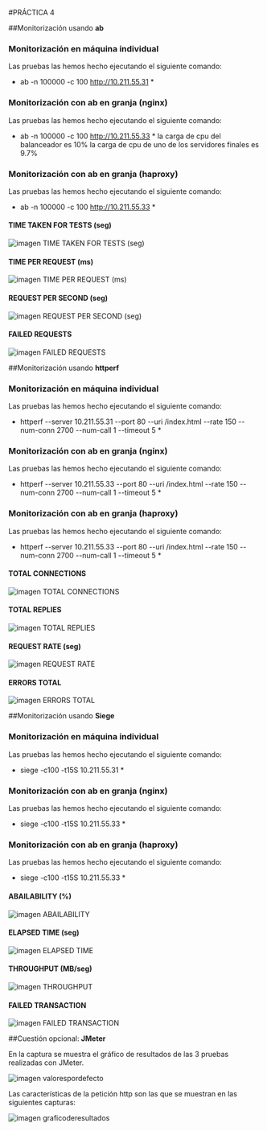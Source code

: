 #PRÁCTICA 4

##Monitorización usando **ab**
### Monitorización en **máquina individual**
Las pruebas las hemos hecho ejecutando el siguiente comando:
* ab -n 100000 -c 100 http://10.211.55.31 *

### Monitorización con **ab** en **granja (nginx)**
Las pruebas las hemos hecho ejecutando el siguiente comando:
* ab -n 100000 -c 100 http://10.211.55.33 *
la carga de cpu del balanceador es 10%
la carga de cpu de uno de los servidores finales es 9.7%

### Monitorización con **ab** en **granja (haproxy)**
Las pruebas las hemos hecho ejecutando el siguiente comando:
* ab -n 100000 -c 100 http://10.211.55.33 *

#### TIME TAKEN FOR TESTS (seg)
![imagen TIME TAKEN FOR TESTS (seg)](https://github.com/AntonioPozo/swap1415/blob/master/P4/ab/imagenes%20graficas/ab-TIME%20TAKEN%20FOR%20TESTS%20(seg).png)

#### TIME PER REQUEST (ms)
![imagen TIME PER REQUEST (ms)](https://github.com/AntonioPozo/swap1415/blob/master/P4/ab/imagenes%20graficas/ab-TIME%20PER%20REQUEST%20(ms).png)

#### REQUEST PER SECOND (seg)
![imagen REQUEST PER SECOND (seg)](https://github.com/AntonioPozo/swap1415/blob/master/P4/ab/imagenes%20graficas/ab-REQUEST%20PER%20SECOND%20(seg).png)

#### FAILED REQUESTS
![imagen FAILED REQUESTS](https://github.com/AntonioPozo/swap1415/blob/master/P4/ab/imagenes%20graficas/ab-FAILED%20REQUESTS.png)




##Monitorización usando **httperf**
### Monitorización en **máquina individual**
Las pruebas las hemos hecho ejecutando el siguiente comando:
* httperf --server 10.211.55.31 --port 80 --uri /index.html --rate 150 --num-conn 2700 --num-call 1 --timeout 5 *

### Monitorización con **ab** en **granja (nginx)**
Las pruebas las hemos hecho ejecutando el siguiente comando:
* httperf --server 10.211.55.33 --port 80 --uri /index.html --rate 150 --num-conn 2700 --num-call 1 --timeout 5 *

### Monitorización con **ab** en **granja (haproxy)**
Las pruebas las hemos hecho ejecutando el siguiente comando:
* httperf --server 10.211.55.33 --port 80 --uri /index.html --rate 150 --num-conn 2700 --num-call 1 --timeout 5 *

#### TOTAL CONNECTIONS
![imagen TOTAL CONNECTIONS](https://github.com/AntonioPozo/swap1415/blob/master/P4/httperf/imagenes%20graficas/httperf-TOTAL%20CONNECTIONS.png)

#### TOTAL REPLIES
![imagen TOTAL REPLIES](https://github.com/AntonioPozo/swap1415/blob/master/P4/httperf/imagenes%20graficas/httperf-TOTAL%20REPLIES.png)

#### REQUEST RATE (seg)
![imagen REQUEST RATE](https://github.com/AntonioPozo/swap1415/blob/master/P4/httperf/imagenes%20graficas/httperf-REQUEST%20RATE%20(seg).png)

#### ERRORS TOTAL
![imagen ERRORS TOTAL](https://github.com/AntonioPozo/swap1415/blob/master/P4/httperf/imagenes%20graficas/httperf-ERRORS%20TOTAL.png)




##Monitorización usando **Siege**
### Monitorización en **máquina individual**
Las pruebas las hemos hecho ejecutando el siguiente comando:
* siege -c100 -t15S 10.211.55.31 *

### Monitorización con **ab** en **granja (nginx)**
Las pruebas las hemos hecho ejecutando el siguiente comando:
* siege -c100 -t15S 10.211.55.33 *

### Monitorización con **ab** en **granja (haproxy)**
Las pruebas las hemos hecho ejecutando el siguiente comando:
* siege -c100 -t15S 10.211.55.33 *

#### ABAILABILITY (%)
![imagen ABAILABILITY](https://github.com/AntonioPozo/swap1415/blob/master/P4/siege/imagenes%20graficas/siege-ABAILABILITY%20(%25).png)

#### ELAPSED TIME (seg)
![imagen ELAPSED TIME](https://github.com/AntonioPozo/swap1415/blob/master/P4/siege/imagenes%20graficas/siege-ELAPSED%20TIME%20(seg).png)

#### THROUGHPUT (MB/seg)
![imagen THROUGHPUT](https://github.com/AntonioPozo/swap1415/blob/master/P4/siege/imagenes%20graficas/siege-THROUGHPUT%20(MB:seg).png)

#### FAILED TRANSACTION
![imagen FAILED TRANSACTION](https://github.com/AntonioPozo/swap1415/blob/master/P4/siege/imagenes%20graficas/siege-FAILED%20TRANSACTION.png)


##Cuestión opcional: **JMeter**

En la captura se muestra el gráfico de resultados de las 3 pruebas realizadas con JMeter.

![imagen valorespordefecto](https://github.com/AntonioPozo/swap1415/blob/master/P4/jmeter/graficoderesultados.png)

Las características de la petición http son las que se muestran en las siguientes capturas:

![imagen graficoderesultados](https://github.com/AntonioPozo/swap1415/blob/master/P4/jmeter/peticion_http.png)


